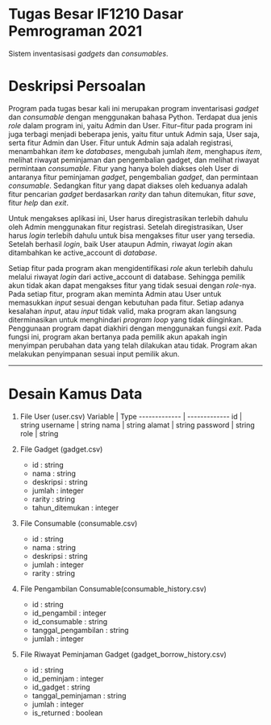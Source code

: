 # Tugas Besar IF1210 Dasar Pemrograman 2021
Sistem inventasisasi _gadgets_ dan _consumables_.

# Deskripsi Persoalan
Program pada tugas besar kali ini merupakan program inventarisasi _gadget_ dan _consumable_ dengan menggunakan bahasa Python. Terdapat dua jenis _role_ dalam program ini, yaitu Admin dan User. Fitur–fitur pada program ini juga terbagi menjadi beberapa jenis, yaitu fitur untuk Admin saja, User saja, serta fitur Admin dan User. Fitur untuk Admin saja adalah registrasi, menambahkan _item_ ke _databases_, mengubah jumlah _item_, menghapus _item_, melihat riwayat peminjaman dan pengembalian gadget, dan melihat riwayat permintaan _consumable_. Fitur yang hanya boleh diakses oleh User di antaranya fitur peminjaman _gadget_, pengembalian _gadget_, dan permintaan _consumable_. Sedangkan fitur yang dapat diakses oleh keduanya adalah fitur pencarian _gadget_ berdasarkan _rarity_ dan tahun ditemukan, fitur _save_, fitur _help_ dan _exit_.


Untuk mengakses aplikasi ini, User harus diregistrasikan terlebih dahulu oleh Admin menggunakan fitur registrasi. Setelah diregistrasikan, User harus _login_ terlebih 
dahulu untuk bisa mengakses fitur user yang tersedia. Setelah berhasil _login_, baik User ataupun Admin, riwayat _login_ akan ditambahkan ke active_account di _database_.


Setiap fitur pada program akan mengidentifikasi _role_ akun terlebih dahulu melalui riwayat _login_ dari active_account di database. Sehingga pemilik akun tidak akan dapat mengakses fitur yang tidak sesuai dengan _role_-nya. Pada setiap fitur, program akan meminta Admin atau User untuk memasukkan _input_ sesuai dengan kebutuhan pada fitur. Setiap adanya kesalahan _input_, atau _input_ tidak valid, maka program akan langsung diterminasikan untuk menghindari _program loop_ yang tidak diinginkan. Penggunaan program dapat diakhiri dengan menggunakan fungsi _exit_. Pada fungsi ini, program akan bertanya pada pemilik akun apakah ingin menyimpan perubahan data yang telah dilakukan atau tidak. Program akan melakukan penyimpanan sesuai input pemilik akun.
- - - -
# Desain Kamus Data
1. File User (user.csv)
Variable  | Type
------------- | -------------
id  | string
username  | string
nama  | string
alamat  | string
password  | string
role  | string

 
2. File Gadget (gadget.csv)
    - id              : string
    - nama            : string
    - deskripsi       : string
    - jumlah          : integer
    - rarity          : string
    - tahun_ditemukan : integer

3. File Consumable (consumable.csv)
    - id        : string
    - nama      : string
    - deskripsi : string
    - jumlah    : integer
    - rarity    : string

4. File Pengambilan Consumable(consumable_history.csv)
    - id                  : string
    - id_pengambil        : integer
    - id_consumable       : string
    - tanggal_pengambilan : string
    - jumlah              : integer

5. File Riwayat Peminjaman Gadget (gadget_borrow_history.csv)
    - id                 : string
    - id_peminjam        : integer
    - id_gadget          : string
    - tanggal_peminjaman : string
    - jumlah             : integer
    - is_returned        : boolean
